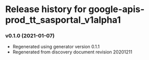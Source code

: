 # Release history for google-apis-prod_tt_sasportal_v1alpha1

### v0.1.0 (2021-01-07)

* Regenerated using generator version 0.1.1
* Regenerated from discovery document revision 20201211

